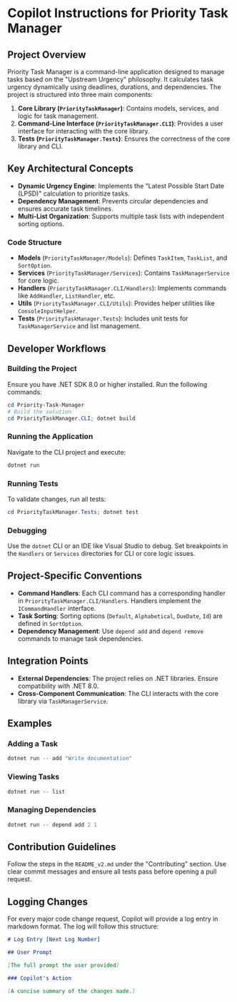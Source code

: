 # Copilot Instructions for Priority Task Manager

## Project Overview
Priority Task Manager is a command-line application designed to manage tasks based on the "Upstream Urgency" philosophy. It calculates task urgency dynamically using deadlines, durations, and dependencies. The project is structured into three main components:

1. **Core Library (`PriorityTaskManager`)**: Contains models, services, and logic for task management.
2. **Command-Line Interface (`PriorityTaskManager.CLI`)**: Provides a user interface for interacting with the core library.
3. **Tests (`PriorityTaskManager.Tests`)**: Ensures the correctness of the core library and CLI.

## Key Architectural Concepts
- **Dynamic Urgency Engine**: Implements the "Latest Possible Start Date (LPSD)" calculation to prioritize tasks.
- **Dependency Management**: Prevents circular dependencies and ensures accurate task timelines.
- **Multi-List Organization**: Supports multiple task lists with independent sorting options.

### Code Structure
- **Models** (`PriorityTaskManager/Models`): Defines `TaskItem`, `TaskList`, and `SortOption`.
- **Services** (`PriorityTaskManager/Services`): Contains `TaskManagerService` for core logic.
- **Handlers** (`PriorityTaskManager.CLI/Handlers`): Implements commands like `AddHandler`, `ListHandler`, etc.
- **Utils** (`PriorityTaskManager.CLI/Utils`): Provides helper utilities like `ConsoleInputHelper`.
- **Tests** (`PriorityTaskManager.Tests`): Includes unit tests for `TaskManagerService` and list management.

## Developer Workflows

### Building the Project
Ensure you have .NET SDK 8.0 or higher installed. Run the following commands:
```powershell
cd Priority-Task-Manager
# Build the solution
cd PriorityTaskManager.CLI; dotnet build
```

### Running the Application
Navigate to the CLI project and execute:
```powershell
dotnet run
```

### Running Tests
To validate changes, run all tests:
```powershell
cd PriorityTaskManager.Tests; dotnet test
```

### Debugging
Use the `dotnet` CLI or an IDE like Visual Studio to debug. Set breakpoints in the `Handlers` or `Services` directories for CLI or core logic issues.

## Project-Specific Conventions
- **Command Handlers**: Each CLI command has a corresponding handler in `PriorityTaskManager.CLI/Handlers`. Handlers implement the `ICommandHandler` interface.
- **Task Sorting**: Sorting options (`Default`, `Alphabetical`, `DueDate`, `Id`) are defined in `SortOption`.
- **Dependency Management**: Use `depend add` and `depend remove` commands to manage task dependencies.

## Integration Points
- **External Dependencies**: The project relies on .NET libraries. Ensure compatibility with .NET 8.0.
- **Cross-Component Communication**: The CLI interacts with the core library via `TaskManagerService`.

## Examples
### Adding a Task
```powershell
dotnet run -- add "Write documentation"
```

### Viewing Tasks
```powershell
dotnet run -- list
```

### Managing Dependencies
```powershell
dotnet run -- depend add 2 1
```

## Contribution Guidelines
Follow the steps in the `README_v2.md` under the "Contributing" section. Use clear commit messages and ensure all tests pass before opening a pull request.

## Logging Changes

For every major code change request, Copilot will provide a log entry in markdown format. The log will follow this structure:

```markdown
# Log Entry [Next Log Number]

## User Prompt

[The full prompt the user provided]

### Copilot's Action

[A concise summary of the changes made.]
```
